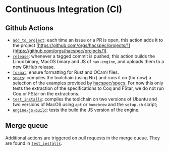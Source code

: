 # Continuous Integration (CI)

## Github Actions
 - [`add_to_project`](./.github/workflows/add_to_project.yml): each
   time an issue or a PR is open, this action adds it to the project
   [https://github.com/orgs/hacspec/projects/1](https://github.com/orgs/hacspec/projects/1).
 - [`release`](./.github/workflows/release.yml): whenever a tagged
   commit is pushed, this action builds the Linux binary, MacOS
   binary and JS of `hax-engine`, and uploads them to a new GitHub
   release.
 - [`format`](./.github/workflows/format.yml): ensure formatting for
   Rust and OCaml files.
 - [`specs`](./.github/workflows/specs.yml): compiles the toolchain
   (using Nix) and runs it on (for now) a selection of the examples
   provided by [hacspec/specs](https://github.com/hacspec/specs). For
   now this only tests the extraction of the specifications to Coq and
   FStar, we do not run Coq or FStar on the extractions.
 - [`test_installs`](./.github/workflows/test_installs.yml): compiles
   the toolchain on two versions of Ubuntu and two versions of MacOS
   using `apt` or `homebrew` and the `setup.sh` script;
 - [`engine-js-build`](./.github/workflows/engine_js_build.yml): tests
   the build the JS version of the engine.
 
## Merge queue
Additional actions are triggered on pull requests in the merge queue. They are
found in [`test_installs`](./.github/workflows/test_installs.yml).
